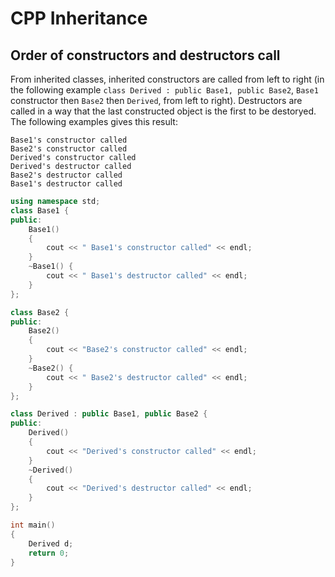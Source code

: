 # CPP Inheritance

## Order of constructors and destructors call
From inherited classes, inherited constructors are called from left to right (in the following example ```class Derived : public Base1, public Base2```,
```Base1``` constructor then ```Base2``` then ```Derived```, from left to right). Destructors are called in a way that the last constructed object is the first to be destoryed.
The following examples gives this result:
```
Base1's constructor called
Base2's constructor called
Derived's constructor called
Derived's destructor called
Base2's destructor called
Base1's destructor called
```
```cpp
using namespace std;
class Base1 {
public:
    Base1()
    {
        cout << " Base1's constructor called" << endl;
    }
    ~Base1() {
        cout << " Base1's destructor called" << endl;
    }
};

class Base2 {
public:
    Base2()
    {
        cout << "Base2's constructor called" << endl;
    }
    ~Base2() {
        cout << " Base2's destructor called" << endl;
    }
};

class Derived : public Base1, public Base2 {
public:
    Derived()
    {
        cout << "Derived's constructor called" << endl;
    }
    ~Derived()
    {
        cout << "Derived's destructor called" << endl;
    }
};

int main()
{
    Derived d;
    return 0;
}
```
